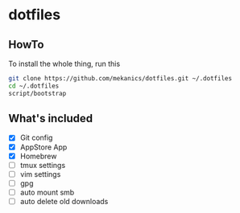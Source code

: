 # dotfiles

## HowTo

To install the whole thing, run this

```bash
git clone https://github.com/mekanics/dotfiles.git ~/.dotfiles
cd ~/.dotfiles
script/bootstrap
```

## What's included

-   [x] Git config
-   [x] AppStore App
-   [x] Homebrew
-   [ ] tmux settings
-   [ ] vim settings
-   [ ] gpg
-   [ ] auto mount smb
-   [ ] auto delete old downloads
